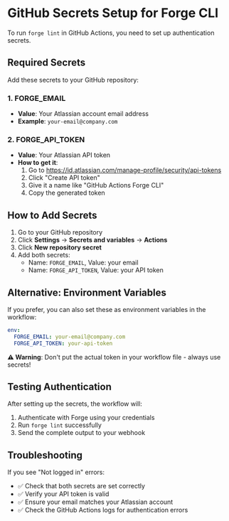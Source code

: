 # GitHub Secrets Setup for Forge CLI

To run `forge lint` in GitHub Actions, you need to set up authentication secrets.

## Required Secrets

Add these secrets to your GitHub repository:

### 1. FORGE_EMAIL
- **Value**: Your Atlassian account email address
- **Example**: `your-email@company.com`

### 2. FORGE_API_TOKEN  
- **Value**: Your Atlassian API token
- **How to get it**:
  1. Go to https://id.atlassian.com/manage-profile/security/api-tokens
  2. Click "Create API token"
  3. Give it a name like "GitHub Actions Forge CLI"
  4. Copy the generated token

## How to Add Secrets

1. Go to your GitHub repository
2. Click **Settings** → **Secrets and variables** → **Actions**
3. Click **New repository secret**
4. Add both secrets:
   - Name: `FORGE_EMAIL`, Value: your email
   - Name: `FORGE_API_TOKEN`, Value: your API token

## Alternative: Environment Variables

If you prefer, you can also set these as environment variables in the workflow:

```yaml
env:
  FORGE_EMAIL: your-email@company.com
  FORGE_API_TOKEN: your-api-token
```

**⚠️ Warning**: Don't put the actual token in your workflow file - always use secrets!

## Testing Authentication

After setting up the secrets, the workflow will:
1. Authenticate with Forge using your credentials
2. Run `forge lint` successfully
3. Send the complete output to your webhook

## Troubleshooting

If you see "Not logged in" errors:
- ✅ Check that both secrets are set correctly
- ✅ Verify your API token is valid
- ✅ Ensure your email matches your Atlassian account
- ✅ Check the GitHub Actions logs for authentication errors